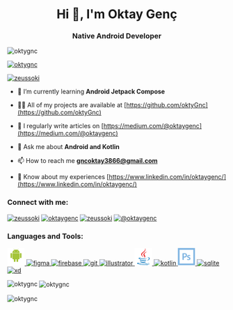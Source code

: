<h1 align="center">Hi 👋, I'm Oktay Genç</h1>
<h3 align="center">Native Android Developer</h3>

<p align="left"> <img src="https://komarev.com/ghpvc/?username=oktygnc&label=Profile%20views&color=0e75b6&style=flat" alt="oktygnc" /> </p>

<p align="left"> <a href="https://github.com/ryo-ma/github-profile-trophy"><img src="https://github-profile-trophy.vercel.app/?username=oktygnc" alt="oktygnc" /></a> </p>

<p align="left"> <a href="https://twitter.com/zeussoki" target="blank"><img src="https://img.shields.io/twitter/follow/zeussoki?logo=twitter&style=for-the-badge" alt="zeussoki" /></a> </p>

- 🌱 I’m currently learning **Android Jetpack Compose**

- 👨‍💻 All of my projects are available at [https://github.com/oktyGnc](https://github.com/oktyGnc)

- 📝 I regularly write articles on [https://medium.com/@oktaygenc](https://medium.com/@oktaygenc)

- 💬 Ask me about **Android and Kotlin**

- 📫 How to reach me **gncoktay3866@gmail.com**

- 📄 Know about my experiences [https://www.linkedin.com/in/oktaygenc/](https://www.linkedin.com/in/oktaygenc/)

<h3 align="left">Connect with me:</h3>
<p align="left">
<a href="https://twitter.com/zeussoki" target="blank"><img align="center" src="https://raw.githubusercontent.com/rahuldkjain/github-profile-readme-generator/master/src/images/icons/Social/twitter.svg" alt="zeussoki" height="30" width="40" /></a>
<a href="https://linkedin.com/in/oktaygenc" target="blank"><img align="center" src="https://raw.githubusercontent.com/rahuldkjain/github-profile-readme-generator/master/src/images/icons/Social/linked-in-alt.svg" alt="oktaygenc" height="30" width="40" /></a>
<a href="https://instagram.com/zeussoki" target="blank"><img align="center" src="https://raw.githubusercontent.com/rahuldkjain/github-profile-readme-generator/master/src/images/icons/Social/instagram.svg" alt="zeussoki" height="30" width="40" /></a>
<a href="https://medium.com/@oktaygenc" target="blank"><img align="center" src="https://raw.githubusercontent.com/rahuldkjain/github-profile-readme-generator/master/src/images/icons/Social/medium.svg" alt="@oktaygenc" height="30" width="40" /></a>
</p>

<h3 align="left">Languages and Tools:</h3>
<p align="left"> <a href="https://developer.android.com" target="_blank" rel="noreferrer"> <img src="https://raw.githubusercontent.com/devicons/devicon/master/icons/android/android-original-wordmark.svg" alt="android" width="40" height="40"/> </a> <a href="https://www.figma.com/" target="_blank" rel="noreferrer"> <img src="https://www.vectorlogo.zone/logos/figma/figma-icon.svg" alt="figma" width="40" height="40"/> </a> <a href="https://firebase.google.com/" target="_blank" rel="noreferrer"> <img src="https://www.vectorlogo.zone/logos/firebase/firebase-icon.svg" alt="firebase" width="40" height="40"/> </a> <a href="https://git-scm.com/" target="_blank" rel="noreferrer"> <img src="https://www.vectorlogo.zone/logos/git-scm/git-scm-icon.svg" alt="git" width="40" height="40"/> </a> <a href="https://www.adobe.com/in/products/illustrator.html" target="_blank" rel="noreferrer"> <img src="https://www.vectorlogo.zone/logos/adobe_illustrator/adobe_illustrator-icon.svg" alt="illustrator" width="40" height="40"/> </a> <a href="https://www.java.com" target="_blank" rel="noreferrer"> <img src="https://raw.githubusercontent.com/devicons/devicon/master/icons/java/java-original.svg" alt="java" width="40" height="40"/> </a> <a href="https://kotlinlang.org" target="_blank" rel="noreferrer"> <img src="https://www.vectorlogo.zone/logos/kotlinlang/kotlinlang-icon.svg" alt="kotlin" width="40" height="40"/> </a> <a href="https://www.photoshop.com/en" target="_blank" rel="noreferrer"> <img src="https://raw.githubusercontent.com/devicons/devicon/master/icons/photoshop/photoshop-line.svg" alt="photoshop" width="40" height="40"/> </a> <a href="https://www.sqlite.org/" target="_blank" rel="noreferrer"> <img src="https://www.vectorlogo.zone/logos/sqlite/sqlite-icon.svg" alt="sqlite" width="40" height="40"/> </a> <a href="https://www.adobe.com/products/xd.html" target="_blank" rel="noreferrer"> <img src="https://cdn.worldvectorlogo.com/logos/adobe-xd.svg" alt="xd" width="40" height="40"/> </a> </p>

<p><img align="left" src="https://github-readme-stats.vercel.app/api/top-langs?username=oktygnc&show_icons=true&locale=en&layout=compact" alt="oktygnc" /></p>

<p>&nbsp;<img align="center" src="https://github-readme-stats.vercel.app/api?username=oktygnc&show_icons=true&locale=en" alt="oktygnc" /></p>

<p><img align="center" src="https://github-readme-streak-stats.herokuapp.com/?user=oktygnc&" alt="oktygnc" /></p>

